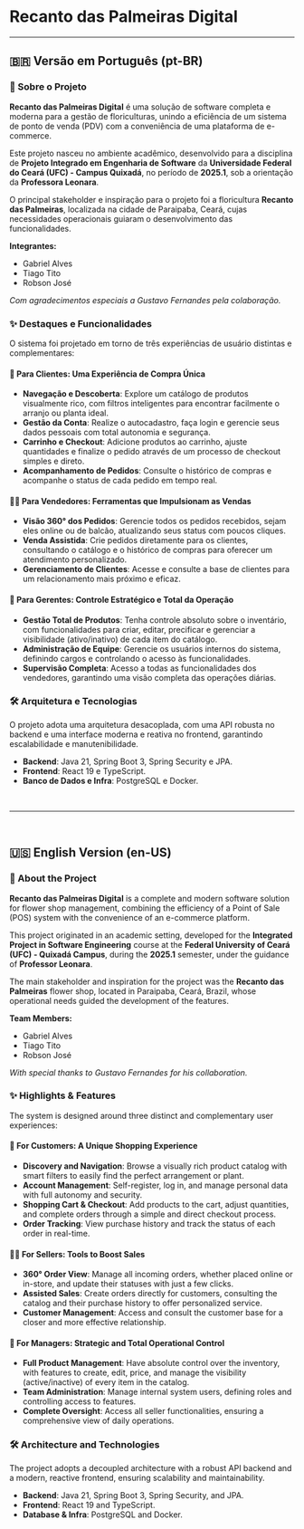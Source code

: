 # Recanto das Palmeiras Digital

---

## 🇧🇷 Versão em Português (pt-BR)

### 📖 Sobre o Projeto

**Recanto das Palmeiras Digital** é uma solução de software completa e moderna para a gestão de floriculturas, unindo a eficiência de um sistema de ponto de venda (PDV) com a conveniência de uma plataforma de e-commerce.

Este projeto nasceu no ambiente acadêmico, desenvolvido para a disciplina de **Projeto Integrado em Engenharia de Software** da **Universidade Federal do Ceará (UFC) - Campus Quixadá**, no período de **2025.1**, sob a orientação da **Professora Leonara**.

O principal stakeholder e inspiração para o projeto foi a floricultura **Recanto das Palmeiras**, localizada na cidade de Paraipaba, Ceará, cujas necessidades operacionais guiaram o desenvolvimento das funcionalidades.

**Integrantes:**
* Gabriel Alves
* Tiago Tito
* Robson José

*Com agradecimentos especiais a Gustavo Fernandes pela colaboração.*

### ✨ Destaques e Funcionalidades

O sistema foi projetado em torno de três experiências de usuário distintas e complementares:

#### 🤵 Para Clientes: Uma Experiência de Compra Única
* **Navegação e Descoberta**: Explore um catálogo de produtos visualmente rico, com filtros inteligentes para encontrar facilmente o arranjo ou planta ideal.
* **Gestão da Conta**: Realize o autocadastro, faça login e gerencie seus dados pessoais com total autonomia e segurança.
* **Carrinho e Checkout**: Adicione produtos ao carrinho, ajuste quantidades e finalize o pedido através de um processo de checkout simples e direto.
* **Acompanhamento de Pedidos**: Consulte o histórico de compras e acompanhe o status de cada pedido em tempo real.

#### 👨‍💼 Para Vendedores: Ferramentas que Impulsionam as Vendas
* **Visão 360° dos Pedidos**: Gerencie todos os pedidos recebidos, sejam eles online ou de balcão, atualizando seus status com poucos cliques.
* **Venda Assistida**: Crie pedidos diretamente para os clientes, consultando o catálogo e o histórico de compras para oferecer um atendimento personalizado.
* **Gerenciamento de Clientes**: Acesse e consulte a base de clientes para um relacionamento mais próximo e eficaz.

#### 👑 Para Gerentes: Controle Estratégico e Total da Operação
* **Gestão Total de Produtos**: Tenha controle absoluto sobre o inventário, com funcionalidades para criar, editar, precificar e gerenciar a visibilidade (ativo/inativo) de cada item do catálogo.
* **Administração de Equipe**: Gerencie os usuários internos do sistema, definindo cargos e controlando o acesso às funcionalidades.
* **Supervisão Completa**: Acesso a todas as funcionalidades dos vendedores, garantindo uma visão completa das operações diárias.

### 🛠️ Arquitetura e Tecnologias

O projeto adota uma arquitetura desacoplada, com uma API robusta no backend e uma interface moderna e reativa no frontend, garantindo escalabilidade e manutenibilidade.

* **Backend**: Java 21, Spring Boot 3, Spring Security e JPA.
* **Frontend**: React 19 e TypeScript.
* **Banco de Dados e Infra**: PostgreSQL e Docker.

<br>

---

<br>

## 🇺🇸 English Version (en-US)

### 📖 About the Project

**Recanto das Palmeiras Digital** is a complete and modern software solution for flower shop management, combining the efficiency of a Point of Sale (POS) system with the convenience of an e-commerce platform.

This project originated in an academic setting, developed for the **Integrated Project in Software Engineering** course at the **Federal University of Ceará (UFC) - Quixadá Campus**, during the **2025.1** semester, under the guidance of **Professor Leonara**.

The main stakeholder and inspiration for the project was the **Recanto das Palmeiras** flower shop, located in Paraipaba, Ceará, Brazil, whose operational needs guided the development of the features.

**Team Members:**
* Gabriel Alves
* Tiago Tito
* Robson José

*With special thanks to Gustavo Fernandes for his collaboration.*

### ✨ Highlights & Features

The system is designed around three distinct and complementary user experiences:

#### 🤵 For Customers: A Unique Shopping Experience
* **Discovery and Navigation**: Browse a visually rich product catalog with smart filters to easily find the perfect arrangement or plant.
* **Account Management**: Self-register, log in, and manage personal data with full autonomy and security.
* **Shopping Cart & Checkout**: Add products to the cart, adjust quantities, and complete orders through a simple and direct checkout process.
* **Order Tracking**: View purchase history and track the status of each order in real-time.

#### 👨‍💼 For Sellers: Tools to Boost Sales
* **360° Order View**: Manage all incoming orders, whether placed online or in-store, and update their statuses with just a few clicks.
* **Assisted Sales**: Create orders directly for customers, consulting the catalog and their purchase history to offer personalized service.
* **Customer Management**: Access and consult the customer base for a closer and more effective relationship.

#### 👑 For Managers: Strategic and Total Operational Control
* **Full Product Management**: Have absolute control over the inventory, with features to create, edit, price, and manage the visibility (active/inactive) of every item in the catalog.
* **Team Administration**: Manage internal system users, defining roles and controlling access to features.
* **Complete Oversight**: Access all seller functionalities, ensuring a comprehensive view of daily operations.

### 🛠️ Architecture and Technologies

The project adopts a decoupled architecture with a robust API backend and a modern, reactive frontend, ensuring scalability and maintainability.

* **Backend**: Java 21, Spring Boot 3, Spring Security, and JPA.
* **Frontend**: React 19 and TypeScript.
* **Database & Infra**: PostgreSQL and Docker.